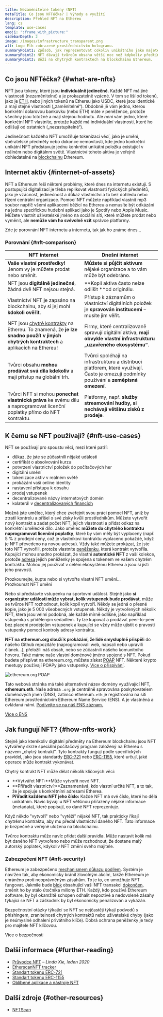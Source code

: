 ```yaml
---
title: Nezaměnitelné tokeny (NFT)
metaTitle: Co jsou NFTéčka? | Výhody a využití
description: Přehled NFT na Ethereu
lang: cs
template: use-cases
emoji: ":frame_with_picture:"
sidebarDepth: 2
image: /images/infrastructure_transparent.png
alt: Logo Eth zobrazené prostřednictvím hologramu.
summaryPoint1: Způsob, jak reprezentovat cokoliv unikátního jako majetek založený na Ethereu.
summaryPoint2: NFT dávají tvůrcům obsahu větší moc než kdykoliv předtím.
summaryPoint3: Běží na chytrých kontraktech na blockchainu Ethereum.
---
```


## Co jsou NFTéčka? {#what-are-nfts}

NFT jsou tokeny, které jsou **individuálně jedinečné**. Každé NFT má jiné vlastnosti (nezaměnitelné) a je prokazatelně vzácné. V tom se liší od tokenů, jako je [ETH](/glossary/#ether), nebo jiných tokenů na Ethereu jako USDC, které jsou identické a mají stejné vlastnosti („zaměnitelné“). Obdobně jě vám jedno, kterou konkrétní dolarovou bankovku (nebo ETH) máte v peněžence, protože všechny jsou totožné a mají stejnou hodnotu. Ale _není_ vám jedno, které konkrétní NFT vlastníte, protože každé má individuální vlastnosti, které ho odlišují od ostatních („nezastupitelné“).

Jedinečnost každého NFT umožňuje tokenizaci věcí, jako je umění, sběratelské předměty nebo dokonce nemovitosti, kde jedno konkrétní unikátní NFT představuje jednu konkrétní unikátní položku existující v reálném nebo digitálnm světě. Vlastnictví tohoto aktiva je veřejně dohledatelné na [blockchainu](/glossary/#blockchain) Ethereum.

<YouTube id="Xdkkux6OxfM" />

## Internet aktiv {#internet-of-assets}

NFT a Ethereum řeší některé problémy, které dnes na internetu existují. S postupující digitalizací je třeba replikovat vlastnosti fyzických předmětů, jako je vzácnost, jedinečnost a důkaz vlastnictví a to bez dohledu nebo řízení centrální organizace. Pomocí NFT můžete například vlastnit mp3 soubor napříč všemi aplikacemi běžící na Ethereu a nemusíte být odkázáni na jednu specifickou hudební aplikaci jako je Spotify nebo Apple Music. Můžete vlastnit uživatelské jméno na sociální síti, které můžete prodat nebo vyměnit, ale **nemůže vám ho svévolně vzít** správce platformy.

Zde je porovnání NFT internetu a internetu, tak jak ho známe dnes...

### Porovnání {#nft-comparison}

| NFT internet                                                                                                                                                      | Dnešní internet                                                                                                                          |
| ----------------------------------------------------------------------------------------------------------------------------------------------------------------- | ---------------------------------------------------------------------------------------------------------------------------------------- |
| **Vaše vlastní prostředky!** Jenom vy je můžete prodat nebo směnit.                                                                                               | **Můžete si půjčit aktivum** nějaké organizace a to vám může být odebráno.                                                               |
| NFT jsou **digitálně jedinečné**, žádná dvě NFT nejsou stejná.                                                                                                    | **Kopii aktiva často nelze odlišit **od originálu.                                                                                       |
| Vlastnictví NFT je zapsáno na blockchainu, aby si jej mohl **kdokoli ověřit**.                                                                                    | Přístup k záznamům o vlastnictví digitálních položek je **spravován institucemi** – musíte jim věřit.                                    |
| NFT jsou [chytré kontrakty](/glossary/#smart-contract) na Ethereu. To znamená, že **je lze snadno použít v jiných chytrých kontraktech** a aplikacích na Ethereu! | Firmy, které centralizovaně spravují digitální aktiva, **mají obvykle vlastní infrastrukturu „uzavřeného ekosystému“**.                  |
| Tvůrci obsahu **mohou prodávat svá díla kdekoliv** a mají přístup na globální trh.                                                                                | Tvůrci spoléhají na infrastrukturu a distribuci platforem, které využívají. Často je omezují podmínky používání a **zeměpisná omezení**. |
| Tvůrci NFT si mohou **ponechat vlastnická práva** ke svému dílu a naprogramovat licenční poplatky přímo do NFT kontraktu.                                         | Platformy, např. **služby streamování hudby, si nechávají většinu zisků z prodeje**.                                                     |

## K čemu se NFT používají? {#nft-use-cases}

NFT se používají pro spoustu věcí, mezi které patří:

- důkaz, že jste se zúčastnili nějaké události
- certifikát o absolvování kurzu
- potvrzení vlastnictví položek do počítačových her
- digitální umění
- tokenizace aktiv v reálném světě
- prokázání vaší online identity
- nastavení přístupu k obsahu
- prodej vstupenek
- decentralizované názvy internetových domén
- kolaterál v [decentralizovaných financích](/glossary/#defi)

Možná jste umělec, který chce zveřejnit svou práci pomocí NFT, aniž by ztratil kontrolu a přišel o své zisky kvůli prostředníkům. Můžete vytvořit nový kontrakt a zadat počet NFT, jejich vlastnosti a přidat odkaz na konkrétní umělecké dílo. Jako umělec **můžete do chytrého kontraktu naprogramovat licenční poplatky**, které by vám měly být vyplaceny (např. 5 % z prodejní ceny, což je vlastníkovi kontraktu vyplaceno pokaždé, když je NFT převedeno na novou adresu). Vždy také můžete prokázat, že jste toto NFT vytvořili, protože vlastníte [peněženku](/glossary/#wallet), která kontrakt vytvořila. Kupující mohou snadno prokázat, že vlastní **autentické NFT** z vaší kolekce, protože [adresa](/glossary/#address) jejich peněženky je spojena s tokenem ve vašem chytrém kontraktu. Mohou jej používat v celém ekosystému Etherea a jsou si jisti jeho pravostí.

<InfoBanner shouldSpaceBetween emoji=":eyes:" mt="8">
  <div>Prozkoumejte, kupte nebo si vytvořte vlastní NFT umění...</div>
  <ButtonLink href="/apps/categories/collectibles">
    Prozkoumat NFT umění
  </ButtonLink>
</InfoBanner>

Nebo si představte vstupenku na sportovní událost. Stejně jako **si organizátor události může vybrat, kolik vstupenek bude prodávat**, může se tvůrce NFT rozhodnout, kolik kopií vytvoří. Někdy se jedná o přesné kopie, jako je 5 000 všeobecných vstupenek. Někdy je vytvořených několik NFT, která jsou velmi podobná, ale každé mírně odlišné, jako například vstupenka s přiděleným sedadlem. Ty lze kupovat a prodávat peer-to-peer bez placení prodejcům vstupenek a kupující se vždy může ujistit o pravosti vstupenky pomocí kontroly adresy kontraktu.

**NFT na ethereum.org slouží k prokázání, že lidé smysluplně přispěli** do našeho Github repozitáře (naprogramovali web, napsali nebo upravili článek...), přeložili náš obsah, nebo se zúčastnili našeho komunitního hovoru. Také máme naše vlastní doménové jméno spojené s NFT. Pokud budete přispívat na ethereum.org, můžete získat [POAP](/glossary/#poap) NFT. Některé krypto meetupy používají POAPy jako vstupenky. [Více o přispívání](/contributing/#poap).

![ethereum.org POAP](./poap.png)

Tato webová stránka má také alternativní název domény využívající NFT, **ethereum.eth**. Naše adresa `.org` je centrálně spravována poskytovatelem doménových jmen (DNS), zatímco ethereum`.eth` je registrována na síti Ethereum prostřednictvím Ethereum Name Service (ENS). A je vlastněná a ovládaná námi. [Podívejte se na náš ENS záznam.](https://app.ens.domains/name/ethereum.eth)

[Více o ENS](https://app.ens.domains)

<Divider />

## Jak fungují NFT? {#how-nfts-work}

Stejně jako kterékoliv digitální předměty na Ethereum blockchainu jsou NFT vytvářeny skrze speciální počítačový program založený na Ethereu s názvem „chytrý kontrakt“. Tyto kontrakty fungují podle specifických pravidel, jako jsou standardy [ERC-721](/glossary/#erc-721) nebo [ERC-1155](/glossary/#erc-1155), které určují, jaké operace může kontrakt vykonávat.

Chytrý kontrakt NFT může dělat několik klíčových věcí:

- **Vytvářet NFT:**Může vytvořit nové NFT.
- **Přiřadit vlastnictví:**Zaznamenává, kdo vlastní určité NFT, a to tak, že je spojuje s konkrétními adresami Etherea.
- **Přiřadit každému NFT jeho číslo:** Každé NFT má své číslo, které ho dělá unikátním. Navíc bývají u NFT většinou přiřazeny nějaké informace (metadata), které popisují, co dané NFT reprezentuje.

Když někdo "vytvoří" nebo "vytěží" nějaké NFT, tak prakticky říkají chytrému kontraktu, aby mu předal vlastnictví daného NFT. Tato informace je bezpečně a veřejně uložena na blockchainu.

Tvůrce kontraktu může navíc přidat další pravidla. Může nastavit kolik má být daného NFT vytvořeno nebo může rozhodnout, že dostane malý autorský poplatek, kdykoliv NFT změní svého majitele.

### Zabezpečení NFT {#nft-security}

Ethereum je zabezpečeno [mechanismem důkazu podílem](/glossary/#pos). Systém je navržen tak, aby ekonomicky bránil zlovolným akcím, takže Ethereum je chráněno proti neoprávněným zásahům. To je to, co umožňuje NFT fungovat. Jakmile bude [blok](/glossary/#block) obsahující vaši NFT transakci [dokončen](/glossary/#finality), změnit ho by stálo útočníka miliony ETH. Každý, kdo používá Ethereum software, by byl okamžitě schopen odhalit nepoctivé a nedovolené zásahy týkající se NFT a záškodník by byl ekonomicky penalizován a vykázán.

Bezpečnostní otázky týkající se NFT se nejčastěji týkají podvodů s phishingem, zranitelnosti chytrých kontraktů nebo uživatelské chyby (jako je neúmyslné odhalení privátního klíče). Dobrá ochrana peněženky je tedy pro majitele NFT klíčovou.

<ButtonLink href="/security/">
  Více o bezpečnosti
</ButtonLink>

## Další informace {#further-reading}

- [Průvodce NFT](https://linda.mirror.xyz/df649d61efb92c910464a4e74ae213c4cab150b9cbcc4b7fb6090fc77881a95d) – _Linda Xie, leden 2020_
- [EtherscanNFT tracker](https://etherscan.io/nft-top-contracts)
- [Standart tokenu ERC-721](/developers/docs/standards/tokens/erc-721/)
- [Standart tokenu ERC-1155](/developers/docs/standards/tokens/erc-1155/)
- [Oblíbené aplikace a nástroje NFT](https://www.ethereum-ecosystem.com/blockchains/ethereum/nfts)

## Další zdroje {#other-resources}

- [NFTScan](https://nftscan.com/)

<Divider />

<QuizWidget quizKey="nfts" />
